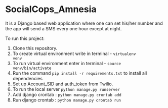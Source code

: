 # SocialCops_Amnesia

It is a Django based web application where one can set his/her number and the app will send a SMS every one hour except at night.

To run this project:
1. Clone this repository.
2. To create virtual environment write in terminal - <code>virtualenv venv</code>
3. To run virtual environment enter in terminal - <code>source venv/bin/activate</code>
4. Run the command <code>pip install -r requirements.txt</code> to install all dependencies
5. Set up Account_SID and auth_token from Twilio.
6. To run the local server <code>python manage.py runserver</code>
7. Add django crontab : <code>python manage.py crontab add</code>
8. Run django crontab : <code>python manage.py crontab run <enter hash value></code>
